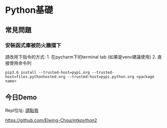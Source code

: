 # Python基礎

## 常見問題

### 安裝函式庫被防火牆擋下

請改用下指令的方式: 1. 在pycharm下的terminal tab (如果是venv建議使用)  2. 直接使用命令列

```
pip3.6 install --trusted-host=pypi.org --trusted-host=files.pythonhosted.org --trusted-host=pypi.python.org <package name>
```

## 今日Demo

Repl位址: [請點我](https://repl.it/@Elwing/0827day)

https://github.com/Elwing-Chou/mtkpython2

